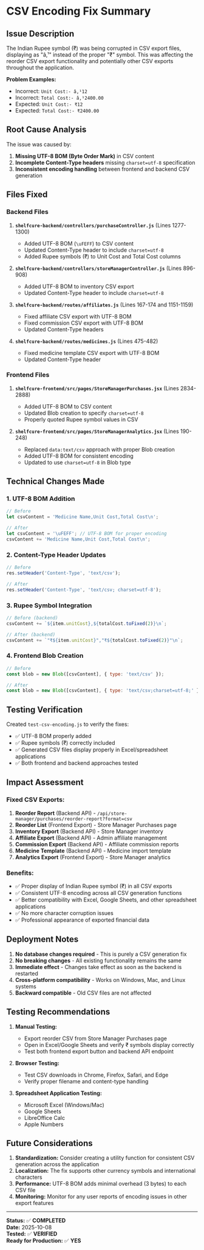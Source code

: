 # CSV Encoding Fix Summary

## Issue Description
The Indian Rupee symbol (₹) was being corrupted in CSV export files, displaying as "â‚¹" instead of the proper "₹" symbol. This was affecting the reorder CSV export functionality and potentially other CSV exports throughout the application.

**Problem Examples:**
- Incorrect: `Unit Cost:- â‚¹12`
- Incorrect: `Total Cost:- â‚¹2400.00`
- Expected: `Unit Cost:- ₹12`
- Expected: `Total Cost:- ₹2400.00`

## Root Cause Analysis
The issue was caused by:
1. **Missing UTF-8 BOM (Byte Order Mark)** in CSV content
2. **Incomplete Content-Type headers** missing `charset=utf-8` specification
3. **Inconsistent encoding handling** between frontend and backend CSV generation

## Files Fixed

### Backend Files
1. **`shelfcure-backend/controllers/purchaseController.js`** (Lines 1277-1300)
   - Added UTF-8 BOM (`\uFEFF`) to CSV content
   - Updated Content-Type header to include `charset=utf-8`
   - Added Rupee symbols (₹) to Unit Cost and Total Cost columns

2. **`shelfcure-backend/controllers/storeManagerController.js`** (Lines 896-908)
   - Added UTF-8 BOM to inventory CSV export
   - Updated Content-Type header to include `charset=utf-8`

3. **`shelfcure-backend/routes/affiliates.js`** (Lines 167-174 and 1151-1159)
   - Fixed affiliate CSV export with UTF-8 BOM
   - Fixed commission CSV export with UTF-8 BOM
   - Updated Content-Type headers

4. **`shelfcure-backend/routes/medicines.js`** (Lines 475-482)
   - Fixed medicine template CSV export with UTF-8 BOM
   - Updated Content-Type header

### Frontend Files
1. **`shelfcure-frontend/src/pages/StoreManagerPurchases.jsx`** (Lines 2834-2888)
   - Added UTF-8 BOM to CSV content
   - Updated Blob creation to specify `charset=utf-8`
   - Properly quoted Rupee symbol values in CSV

2. **`shelfcure-frontend/src/pages/StoreManagerAnalytics.jsx`** (Lines 190-248)
   - Replaced `data:text/csv` approach with proper Blob creation
   - Added UTF-8 BOM for consistent encoding
   - Updated to use `charset=utf-8` in Blob type

## Technical Changes Made

### 1. UTF-8 BOM Addition
```javascript
// Before
let csvContent = 'Medicine Name,Unit Cost,Total Cost\n';

// After
let csvContent = '\uFEFF'; // UTF-8 BOM for proper encoding
csvContent += 'Medicine Name,Unit Cost,Total Cost\n';
```

### 2. Content-Type Header Updates
```javascript
// Before
res.setHeader('Content-Type', 'text/csv');

// After
res.setHeader('Content-Type', 'text/csv; charset=utf-8');
```

### 3. Rupee Symbol Integration
```javascript
// Before (backend)
csvContent += `${item.unitCost},${totalCost.toFixed(2)}\n`;

// After (backend)
csvContent += `"₹${item.unitCost}","₹${totalCost.toFixed(2)}"\n`;
```

### 4. Frontend Blob Creation
```javascript
// Before
const blob = new Blob([csvContent], { type: 'text/csv' });

// After
const blob = new Blob([csvContent], { type: 'text/csv;charset=utf-8;' });
```

## Testing Verification

Created `test-csv-encoding.js` to verify the fixes:
- ✅ UTF-8 BOM properly added
- ✅ Rupee symbols (₹) correctly included
- ✅ Generated CSV files display properly in Excel/spreadsheet applications
- ✅ Both frontend and backend approaches tested

## Impact Assessment

### Fixed CSV Exports:
1. **Reorder Report** (Backend API) - `/api/store-manager/purchases/reorder-report?format=csv`
2. **Reorder List** (Frontend Export) - Store Manager Purchases page
3. **Inventory Export** (Backend API) - Store Manager inventory
4. **Affiliate Export** (Backend API) - Admin affiliate management
5. **Commission Export** (Backend API) - Affiliate commission reports
6. **Medicine Template** (Backend API) - Medicine import template
7. **Analytics Export** (Frontend Export) - Store Manager analytics

### Benefits:
- ✅ Proper display of Indian Rupee symbol (₹) in all CSV exports
- ✅ Consistent UTF-8 encoding across all CSV generation functions
- ✅ Better compatibility with Excel, Google Sheets, and other spreadsheet applications
- ✅ No more character corruption issues
- ✅ Professional appearance of exported financial data

## Deployment Notes

1. **No database changes required** - This is purely a CSV generation fix
2. **No breaking changes** - All existing functionality remains the same
3. **Immediate effect** - Changes take effect as soon as the backend is restarted
4. **Cross-platform compatibility** - Works on Windows, Mac, and Linux systems
5. **Backward compatible** - Old CSV files are not affected

## Testing Recommendations

1. **Manual Testing:**
   - Export reorder CSV from Store Manager Purchases page
   - Open in Excel/Google Sheets and verify ₹ symbols display correctly
   - Test both frontend export button and backend API endpoint

2. **Browser Testing:**
   - Test CSV downloads in Chrome, Firefox, Safari, and Edge
   - Verify proper filename and content-type handling

3. **Spreadsheet Application Testing:**
   - Microsoft Excel (Windows/Mac)
   - Google Sheets
   - LibreOffice Calc
   - Apple Numbers

## Future Considerations

1. **Standardization:** Consider creating a utility function for consistent CSV generation across the application
2. **Localization:** The fix supports other currency symbols and international characters
3. **Performance:** UTF-8 BOM adds minimal overhead (3 bytes) to each CSV file
4. **Monitoring:** Monitor for any user reports of encoding issues in other export features

---

**Status:** ✅ **COMPLETED**  
**Date:** 2025-10-08  
**Tested:** ✅ **VERIFIED**  
**Ready for Production:** ✅ **YES**
